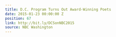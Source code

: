 ```yaml
---
title: D.C. Program Turns Out Award-Winning Poets
date: 2015-01-23 00:00:00 Z
position: 67
link: http://bit.ly/DCSonNBC2015
source: NBC Washington
---
```


